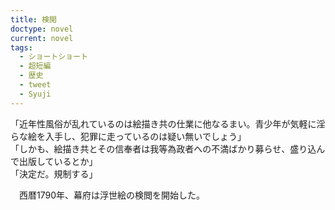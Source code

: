 ```yaml
---
title: 検閲
doctype: novel
current: novel
tags:
  - ショートショート
  - 超短編
  - 歴史
  - tweet
  - Syuji
---
```

「近年性風俗が乱れているのは絵描き共の仕業に他なるまい。青少年が気軽に淫らな絵を入手し、犯罪に走っているのは疑い無いでしょう」  
「しかも、絵描き共とその信奉者は我等為政者への不満ばかり募らせ、盛り込んで出版しているとか」  
「決定だ。規制する」

　西暦1790年、幕府は浮世絵の検閲を開始した。
